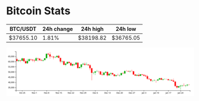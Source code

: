 # Bitcoin Stats

BTC/USDT|24h change|24h high|24h low|
|---|---|---|---|
|$37655.10|1.81%|$38198.82|$36765.05|

<img src="./chart.svg">
